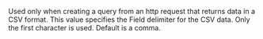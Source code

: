 Used only when creating a query from an http request that returns data in a CSV format. This
value specifies the Field delimiter for the CSV data. Only the first character is used. Default is a comma.